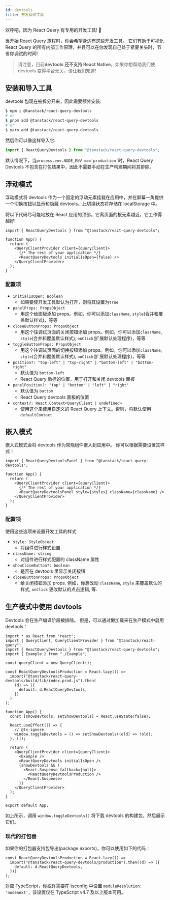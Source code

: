 ```yaml
---
id: devtools
title: 开发调试工具
---
```


欢呼吧，因为 React Query 有专用的开发工具! 🥳

当开始 React Query 旅程时，你会希望身边有这些开发工具。
它们有助于可视化 React Query 的所有内部工作原理，并且可以在你发现自己处于紧要关头时，节省你调试的时间!

> 请注意，目前**devtools 还不支持 React Native**。如果你想帮助我们使 devtools 变得平台无关，请让我们知道!

## 安装和导入工具

devtools 包现在被拆分开来，因此需要额外安装:

```bash
$ npm i @tanstack/react-query-devtools
# or
$ pnpm add @tanstack/react-query-devtools
# or
$ yarn add @tanstack/react-query-devtools
```

然后你可以像这样导入它:

```ts
import { ReactQueryDevtools } from "@tanstack/react-query-devtools";
```

默认情况下，当`process.env.NODE_ENV ==='production'`时，React Query Devtools 不包含在打包结果中，因此不需要手动在生产构建期间将其排除。

## 浮动模式

浮动模式将 devtools 作为一个固定的浮动元素挂载在应用中，并在屏幕一角提供一个切换按钮以显示和隐藏 devtools。此切换状态将存储在 localStorage 中。

将以下代码尽可能地放在 React 应用的顶部。它离页面的根元素越近，它工作得越好!

```tsx
import { ReactQueryDevtools } from "@tanstack/react-query-devtools";

function App() {
  return (
    <QueryClientProvider client={queryClient}>
      {/* The rest of your application */}
      <ReactQueryDevtools initialIsOpen={false} />
    </QueryClientProvider>
  );
}
```

### 配置项

- `initialIsOpen: Boolean`
  - 如果要使开发工具默认为打开，则将其设置为`true`
- `panelProps: PropsObject`
  - 用这个给面板添加 props。例如，你可以添加`className`, `style`(合并和覆盖默认样式)，等等
- `closeButtonProps: PropsObject`
  - 用这个往调试页面的关闭按钮添加 props。例如，你可以添加`className`, `style`(合并和覆盖默认样式), `onClick`(扩展默认处理程序)，等等
- `toggleButtonProps: PropsObject`
  - 用这个往调试页面的切换按钮添加 props。例如，你可以添加`className`, `style`(合并和覆盖默认样式), `onClick`(扩展默认处理程序)，等等
- `position?: "top-left" | "top-right" | "bottom-left" | "bottom-right"`
  - 默认值为 `bottom-left`
  - React Query 徽标的位置，用于打开和关闭 devtools 面板
- `panelPosition?: "top" | "bottom" | "left" | "right"`
  - 默认值为 `bottom`
  - React Query devtools 面板的位置
- `context?: React.Context<QueryClient | undefined>`
  - 使用这个来使用自定义的 React Query 上下文。否则，将默认使用`defaultContext`

## 嵌入模式

嵌入式模式会将 devtools 作为常规组件嵌入到应用中。
你可以根据需要设置其样式！

```tsx
import { ReactQueryDevtoolsPanel } from "@tanstack/react-query-devtools";

function App() {
  return (
    <QueryClientProvider client={queryClient}>
      {/* The rest of your application */}
      <ReactQueryDevtoolsPanel style={styles} className={className} />
    </QueryClientProvider>
  );
}
```

### 配置项

使用这些选项来设置开发工具的样式

- `style: StyleObject`
  - 对组件进行样式设置
- `className: string`
  - 对组件进行样式配置的 className 属性
- `showCloseButton?: boolean`
  - 是否在 devtools 里显示关闭按钮
- `closeButtonProps: PropsObject`
  - 给关闭按钮添加 props. 例如，你想改动 `className`, `style` 来覆盖默认的样式, `onClick` 更改默认的点击逻辑, 等.

## 生产模式中使用 devtools

Devtools 会在生产编译阶段被排除。
但是，可以通过懒加载来在生产模式中启用 devtools：

```tsx
import * as React from "react";
import { QueryClient, QueryClientProvider } from "@tanstack/react-query";
import { ReactQueryDevtools } from "@tanstack/react-query-devtools";
import { Example } from "./Example";

const queryClient = new QueryClient();

const ReactQueryDevtoolsProduction = React.lazy(() =>
  import("@tanstack/react-query-devtools/build/lib/index.prod.js").then(
    (d) => ({
      default: d.ReactQueryDevtools,
    })
  )
);

function App() {
  const [showDevtools, setShowDevtools] = React.useState(false);

  React.useEffect(() => {
    // @ts-ignore
    window.toggleDevtools = () => setShowDevtools((old) => !old);
  }, []);

  return (
    <QueryClientProvider client={queryClient}>
      <Example />
      <ReactQueryDevtools initialIsOpen />
      {showDevtools && (
        <React.Suspense fallback={null}>
          <ReactQueryDevtoolsProduction />
        </React.Suspense>
      )}
    </QueryClientProvider>
  );
}

export default App;
```

如上所示，调用 `window.toggleDevtools()` 将下载 devtools 的构建包，然后展示它们。

### 现代的打包器

如果你的打包器支持包导出(package exports)，你可以使用如下的代码：

```tsx
const ReactQueryDevtoolsProduction = React.lazy(() =>
  import("@tanstack/react-query-devtools/production").then((d) => ({
    default: d.ReactQueryDevtools,
  }))
);
```

对应 TypeScript，你或许需要在 tsconfig 中设置 `moduleResolution: 'nodenext'`，该设置仅在 TypeScript v4.7 及以上版本可用。
